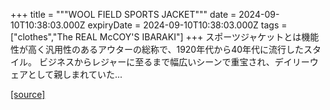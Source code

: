 +++
title = """WOOL FIELD SPORTS JACKET"""
date = 2024-09-10T10:38:03.000Z
expiryDate = 2024-09-10T10:38:03.000Z
tags = ["clothes","The REAL McCOY'S IBARAKI"]
+++
スポーツジャケットとは機能性が高く汎用性のあるアウターの総称で、1920年代から40年代に流行したスタイル。 ビジネスからレジャーに至るまで幅広いシーンで重宝され、デイリーウェアとして親しまれていた...

[[source]](https://the-realmccoys.ocnk.net/product/1375)
